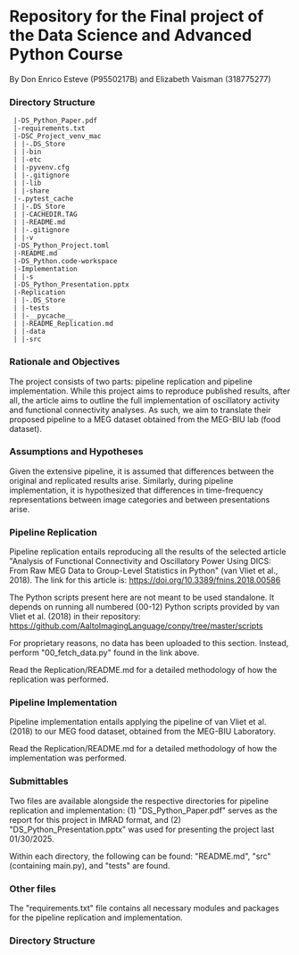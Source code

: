 <h1> Repository for the Final project of the Data Science and Advanced Python Course </h1>

By Don Enrico Esteve (P9550217B) and Elizabeth Vaisman (318775277) 

<h3> Directory Structure </h3>

```
 |-DS_Python_Paper.pdf
 |-requirements.txt
 |-DSC_Project_venv_mac
 | |-.DS_Store
 | |-bin
 | |-etc
 | |-pyvenv.cfg
 | |-.gitignore
 | |-lib
 | |-share
 |-.pytest_cache
 | |-.DS_Store
 | |-CACHEDIR.TAG
 | |-README.md
 | |-.gitignore
 | |-v
 |-DS_Python_Project.toml
 |-README.md
 |-DS_Python.code-workspace
 |-Implementation
 | |-s
 |-DS_Python_Presentation.pptx
 |-Replication
 | |-.DS_Store
 | |-tests
 | |-__pycache__
 | |-README_Replication.md
 | |-data
 | |-src
 ```

<h3> Rationale and Objectives </h3>
The project consists of two parts: pipeline replication and pipeline implementation. While this project aims to reproduce published results, after all, the article aims to outline
the full implementation of oscillatory activity and functional connectivity analyses. As such, we aim to translate their proposed pipeline to a MEG dataset obtained from the MEG-BIU lab (food dataset).

<h3> Assumptions and Hypotheses </h3>
Given the extensive pipeline, it is assumed that differences between the original and replicated results arise. Similarly, during pipeline implementation, it is hypothesized that differences in time-frequency representations between image categories and between presentations arise.

<h3> Pipeline Replication </h3>

Pipeline replication entails reproducing all the results of the selected article "Analysis of Functional Connectivity and Oscillatory Power Using DICS: From Raw MEG Data to Group-Level Statistics in Python" (van Vliet et al., 2018). The link for this article is: https://doi.org/10.3389/fnins.2018.00586

The Python scripts present here are not meant to be used standalone. It depends on running all numbered (00-12) Python scripts provided by van Vliet et al. (2018) in their repository: https://github.com/AaltoImagingLanguage/conpy/tree/master/scripts

For proprietary reasons, no data has been uploaded to this section. Instead, perform "00_fetch_data.py" found in the link above.

Read the Replication/README.md for a detailed methodology of how the replication was performed.

<h3> Pipeline Implementation </h3>

Pipeline implementation entails applying the pipeline of van Vliet et al. (2018) to our MEG food dataset, obtained from the MEG-BIU Laboratory.

Read the Replication/README.md for a detailed methodology of how the implementation was performed.

<h3> Submittables </h3>
Two files are available alongside the respective directories for pipeline replication and implementation: (1) "DS_Python_Paper.pdf" serves as the report for this project in IMRAD format, and (2) "DS_Python_Presentation.pptx" was used for presenting the project last 01/30/2025. 

Within each directory, the following can be found: "README.md", "src" (containing main.py), and "tests" are found.

<h3> Other files </h3>
The "requirements.txt" file contains all necessary modules and packages for the pipeline replication and implementation.

<h3> Directory Structure </h3>



